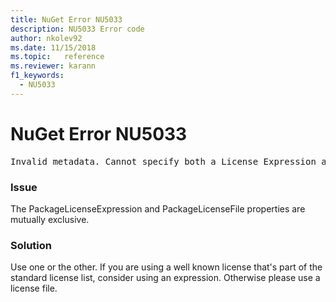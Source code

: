 ```yaml
---
title: NuGet Error NU5033
description: NU5033 Error code
author: nkolev92
ms.date: 11/15/2018
ms.topic:   reference
ms.reviewer: karann
f1_keywords: 
  - NU5033
---
```


# NuGet Error NU5033
<pre>Invalid metadata. Cannot specify both a License Expression and a License File.</pre>

### Issue

The PackageLicenseExpression and PackageLicenseFile properties are mutually exclusive.

### Solution

Use one or the other. If you are using a well known license that's part of the standard license list, consider using an expression. Otherwise please use a license file. 
